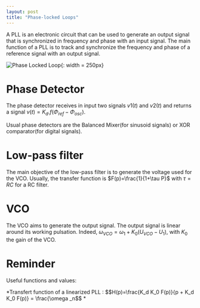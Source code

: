 ```yaml
---
layout: post
title: "Phase-locked Loops"
---
```



A PLL is an electronic circuit that can be used to generate an output signal that is synchronized in frequency and phase with an input signal.
The main function of a PLL is to track and synchronize the frequency and phase of a reference signal with an output signal.

![Phase Locked Loop]({{site.baseurl}}/assets/images/pll.svg "Analog phase locked loop"){: width = 250px}

Phase Detector
==============

The phase detector receives in input two signals $v1(t)$ and $v2(t)$ and returns a signal $v(t)=K_d.f(\Phi_{ref}-\Phi_{osc})$.

Usual phase detectors are the Balanced Mixer(for sinusoid signals) or XOR comparator(for digital signals).

Low-pass filter
===============

The main objective of the low-pass filter is to generate the voltage used for the VCO.
Usually, the transfer function is $F(p)=\frac{1}{1+\tau P}$ with $\tau = RC$ for a RC filter.

VCO
===

The VCO aims to generate the output signal. The output signal is linear around its working pulsation.
Indeed, $\omega_{VCO} = \omega_{1} + K_0(U_{VCO} - U_1)$, with $K_0$ the gain of the VCO.

Reminder
====

Useful functions and values:

*Transfert function of a linearized PLL :
$$H(p)=\frac{K_d K_0 F(p)}{p + K_d K_0 F(p)} = \frac{\omega _n$$
*
